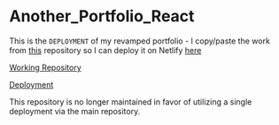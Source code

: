 # Another_Portfolio_React

This is the `DEPLOYMENT` of my revamped portfolio - I copy/paste the work from [this](https://github.com/Serrowxd/Another_Portfolio) repository so I can deploy it on Netlify [here](https://epic-swanson-dd08b4.netlify.com/)

[Working Repository](https://github.com/Serrowxd/Another_Portfolio)

[Deployment](https://epic-swanson-dd08b4.netlify.com/)

This repository is no longer maintained in favor of utilizing a single deployment via the main repository.
